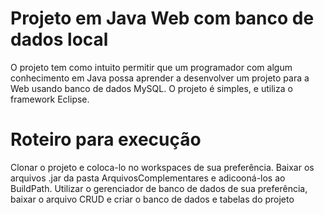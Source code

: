 # Projeto em Java Web com banco de dados local
 
O projeto tem como intuito permitir que um programador com algum conhecimento em Java possa aprender a desenvolver um projeto para a Web usando banco de dados MySQL.
O projeto é simples, e utiliza o framework Eclipse.

# Roteiro para execução

Clonar o projeto e coloca-lo no workspaces de sua preferência.
Baixar os arquivos .jar da pasta ArquivosComplementares e adicooná-los ao BuildPath.
Utilizar o gerenciador de banco de dados de sua preferência, baixar o arquivo CRUD e criar o banco de dados e tabelas do projeto


